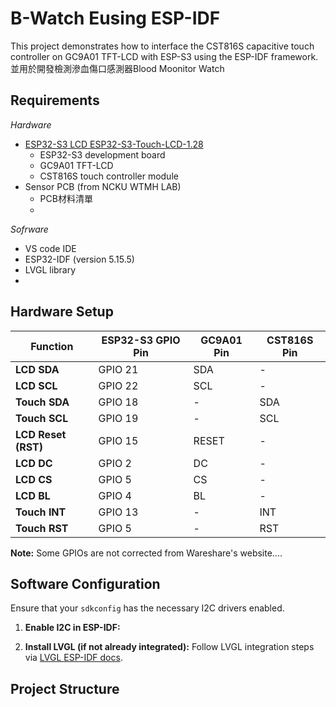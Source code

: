 # B-Watch Eusing ESP-IDF

This project demonstrates how to interface the CST816S capacitive touch controller on GC9A01 TFT-LCD with ESP-S3 using the ESP-IDF framework.
並用於開發檢測滲血傷口感測器Blood Moonitor Watch

## Requirements
_Hardware_
- [ESP32-S3 LCD ESP32-S3-Touch-LCD-1.28](https://www.waveshare.com/esp32-s3-touch-lcd-1.28.htm)
    - ESP32-S3 development board
    - GC9A01 TFT-LCD 
    - CST816S touch controller module
- Sensor PCB (from NCKU WTMH LAB)
    - PCB材料清單
    - 
_Sofrware_
- VS code IDE
- ESP32-IDF (version 5.15.5)
- LVGL library
- 

## Hardware Setup

| Function            | ESP32-S3 GPIO Pin | GC9A01 Pin   | CST816S Pin  |
|---------------------|--------------------|--------------|--------------|
| **LCD SDA**         | GPIO 21           | SDA          | -            |
| **LCD SCL**         | GPIO 22           | SCL          | -            |
| **Touch SDA**       | GPIO 18           | -            | SDA          |
| **Touch SCL**       | GPIO 19           | -            | SCL          |
| **LCD Reset (RST)** | GPIO 15           | RESET        | -            |
| **LCD DC**          | GPIO 2            | DC           | -            |
| **LCD CS**          | GPIO 5            | CS           | -            |
| **LCD BL**          | GPIO 4            | BL           | -            |
| **Touch INT**       | GPIO 13           | -            | INT          |
| **Touch RST**       | GPIO 5            | -            | RST          |

**Note:** Some GPIOs are not corrected from Wareshare's website....

## Software Configuration
Ensure that your `sdkconfig` has the necessary I2C drivers enabled.

1. **Enable I2C in ESP-IDF:**



2. **Install LVGL (if not already integrated):**
Follow LVGL integration steps via [LVGL ESP-IDF docs](https://docs.lvgl.io/latest/en/html/get-started/esp32.html).

## Project Structure



